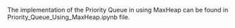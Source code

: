 The implementation of the Priority Queue in using MaxHeap can be found in Priority_Queue_Using_MaxHeap.ipynb file. 
